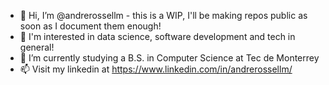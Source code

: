 - 👋 Hi, I’m @andrerossellm - this is a WIP, I'll be making repos public as soon as I document them enough!
- 👀 I'm interested in data science, software development and tech in general!
- 🌱 I’m currently studying a B.S. in Computer Science at Tec de Monterrey 
- 📫 Visit my linkedin at https://www.linkedin.com/in/andrerossellm/

